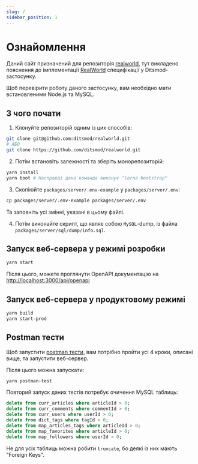 ```yaml
---
slug: /
sidebar_position: 1
---
```


# Ознайомлення

Даний сайт призначений для репозиторія [realworld][1], тут викладено пояснення до імплементації [RealWorld][2] специфікації у Ditsmod-застосунку.

Щоб перевірити роботу даного застосунку, вам необхідно мати встановленими Node.js та MySQL.

## З чого почати

1. Клонуйте репозиторій одним із цих способів:

```bash
git clone git@github.com:ditsmod/realworld.git
# АБО
git clone https://github.com/ditsmod/realworld.git
```

2. Потім встановіть залежності та зберіть монорепозиторій:

```bash
yarn install
yarn boot # Насправді дана команда виконує "lerna bootstrap"
```

3. Скопіюйте `packages/server/.env-example` у `packages/server/.env`:

```bash
cp packages/server/.env-example packages/server/.env
```

Та заповніть усі змінні, указані в цьому файлі.

4. Потім виконайте скрипт, що являє собою `MySQL`-dump, із файла `packages/server/sql/dump/info.sql`.

## Запуск веб-сервера у режимі розробки

```bash
yarn start
```

Після цього, можете проглянути OpenAPI документацію на [http://localhost:3000/api/openapi][3]

## Запуск веб-сервера у продуктовому режимі

```bash
yarn build
yarn start-prod
```

## Postman тести

Щоб запустити [postman тести][4],
вам потрібно пройти усі 4 кроки, описані вище, та запустити веб-сервер.

Після цього можна запускати:

```bash
yarn postman-test
```

Повторий запуск даних тестів потребує очичення MySQL таблиць:

```sql
delete from curr_articles where articleId > 0;
delete from curr_comments where commentId > 0;
delete from curr_users where userId > 0;
delete from dict_tags where tagId > 0;
delete from map_articles_tags where articleId > 0;
delete from map_favorites where articleId > 0;
delete from map_followers where userId > 0;
```

Не для усіх таблиць можна робити `truncate`, бо деякі із них мають "Foreign Keys".


[1]: https://github.com/ditsmod/realworld
[2]: https://github.com/gothinkster/realworld
[3]: http://localhost:3000/api/openapi
[4]: https://github.com/gothinkster/realworld/blob/main/api/Conduit.postman_collection.json
